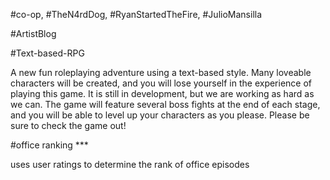 #co-op, #TheN4rdDog, #RyanStartedTheFire, #JulioMansilla

#ArtistBlog

#Text-based-RPG

A new fun roleplaying adventure using a text-based style. Many loveable characters will be created, and you will lose yourself in the experience of playing this game. It is still in development, but we are working as hard as we can. The game will feature several boss fights at the end of each stage, and you will be able to level up your characters as you please. Please be sure to check the game out!

#office ranking ***

uses user ratings to determine the rank of office episodes

